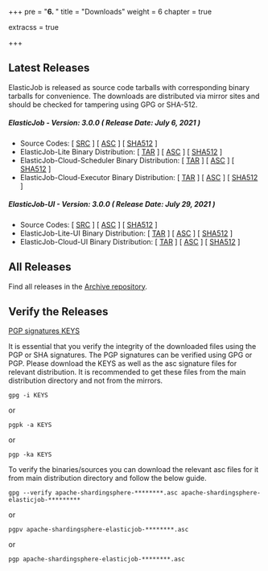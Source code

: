 +++ pre = "<b>6. </b>"
title = "Downloads"
weight = 6 chapter = true

extracss = true

+++

## Latest Releases

ElasticJob is released as source code tarballs with corresponding binary tarballs for convenience. The downloads are
distributed via mirror sites and should be checked for tampering using GPG or SHA-512.

##### ElasticJob - Version: 3.0.0 ( Release Date: July 6, 2021 )

- Source
  Codes: [ [SRC](https://www.apache.org/dyn/closer.cgi/shardingsphere/elasticjob-3.0.0/apache-shardingsphere-elasticjob-3.0.0-src.zip) ] [ [ASC](https://downloads.apache.org/shardingsphere/elasticjob-3.0.0/apache-shardingsphere-elasticjob-3.0.0-src.zip.asc) ] [ [SHA512](https://downloads.apache.org/shardingsphere/elasticjob-3.0.0/apache-shardingsphere-elasticjob-3.0.0-src.zip.sha512) ]
- ElasticJob-Lite Binary
  Distribution: [ [TAR](https://www.apache.org/dyn/closer.cgi/shardingsphere/elasticjob-3.0.0/apache-shardingsphere-elasticjob-3.0.0-lite-bin.tar.gz) ] [ [ASC](https://downloads.apache.org/shardingsphere/elasticjob-3.0.0/apache-shardingsphere-elasticjob-3.0.0-lite-bin.tar.gz.asc) ] [ [SHA512](https://downloads.apache.org/shardingsphere/elasticjob-3.0.0/apache-shardingsphere-elasticjob-3.0.0-lite-bin.tar.gz.sha512) ]
- ElasticJob-Cloud-Scheduler Binary
  Distribution: [ [TAR](https://www.apache.org/dyn/closer.cgi/shardingsphere/elasticjob-3.0.0/apache-shardingsphere-elasticjob-3.0.0-cloud-scheduler-bin.tar.gz) ] [ [ASC](https://downloads.apache.org/shardingsphere/elasticjob-3.0.0/apache-shardingsphere-elasticjob-3.0.0-cloud-scheduler-bin.tar.gz.asc) ] [ [SHA512](https://downloads.apache.org/shardingsphere/elasticjob-3.0.0/apache-shardingsphere-elasticjob-3.0.0-cloud-scheduler-bin.tar.gz.sha512) ]
- ElasticJob-Cloud-Executor Binary
  Distribution: [ [TAR](https://www.apache.org/dyn/closer.cgi/shardingsphere/elasticjob-3.0.0/apache-shardingsphere-elasticjob-3.0.0-cloud-executor-bin.tar.gz) ] [ [ASC](https://downloads.apache.org/shardingsphere/elasticjob-3.0.0/apache-shardingsphere-elasticjob-3.0.0-cloud-executor-bin.tar.gz.asc) ] [ [SHA512](https://downloads.apache.org/shardingsphere/elasticjob-3.0.0/apache-shardingsphere-elasticjob-3.0.0-cloud-executor-bin.tar.gz.sha512) ]

##### ElasticJob-UI - Version: 3.0.0 ( Release Date: July 29, 2021 )

- Source
  Codes: [ [SRC](https://www.apache.org/dyn/closer.cgi/shardingsphere/elasticjob-ui-3.0.0/apache-shardingsphere-elasticjob-3.0.0-ui-src.zip) ] [ [ASC](https://downloads.apache.org/shardingsphere/elasticjob-ui-3.0.0/apache-shardingsphere-elasticjob-3.0.0-ui-src.zip.asc) ] [ [SHA512](https://downloads.apache.org/shardingsphere/elasticjob-ui-3.0.0/apache-shardingsphere-elasticjob-3.0.0-ui-src.zip.sha512) ]
- ElasticJob-Lite-UI Binary
  Distribution: [ [TAR](https://www.apache.org/dyn/closer.cgi/shardingsphere/elasticjob-ui-3.0.0/apache-shardingsphere-elasticjob-3.0.0-lite-ui-bin.tar.gz) ] [ [ASC](https://downloads.apache.org/shardingsphere/elasticjob-ui-3.0.0/apache-shardingsphere-elasticjob-3.0.0-lite-ui-bin.tar.gz.asc) ] [ [SHA512](https://downloads.apache.org/shardingsphere/elasticjob-ui-3.0.0/apache-shardingsphere-elasticjob-3.0.0-lite-ui-bin.tar.gz.sha512) ]
- ElasticJob-Cloud-UI Binary
  Distribution: [ [TAR](https://www.apache.org/dyn/closer.cgi/shardingsphere/elasticjob-ui-3.0.0/apache-shardingsphere-elasticjob-3.0.0-cloud-ui-bin.tar.gz) ] [ [ASC](https://downloads.apache.org/shardingsphere/elasticjob-ui-3.0.0/apache-shardingsphere-elasticjob-3.0.0-cloud-ui-bin.tar.gz.asc) ] [ [SHA512](https://downloads.apache.org/shardingsphere/elasticjob-ui-3.0.0/apache-shardingsphere-elasticjob-3.0.0-cloud-ui-bin.tar.gz.sha512) ]

## All Releases

Find all releases in the [Archive repository](https://archive.apache.org/dist/shardingsphere/).

## Verify the Releases

[PGP signatures KEYS](https://downloads.apache.org/shardingsphere/KEYS)

It is essential that you verify the integrity of the downloaded files using the PGP or SHA signatures. The PGP
signatures can be verified using GPG or PGP. Please download the KEYS as well as the asc signature files for relevant
distribution. It is recommended to get these files from the main distribution directory and not from the mirrors.

```shell
gpg -i KEYS
```

or

```shell
pgpk -a KEYS
```

or

```shell
pgp -ka KEYS
```

To verify the binaries/sources you can download the relevant asc files for it from main distribution directory and
follow the below guide.

```shell
gpg --verify apache-shardingsphere-********.asc apache-shardingsphere-elasticjob-*********
```

or

```shell
pgpv apache-shardingsphere-elasticjob-********.asc
```

or

```shell
pgp apache-shardingsphere-elasticjob-********.asc
```